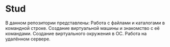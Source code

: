 # Stud
В данном репозитории представлены: Работа с файлами и каталогами в командной строке. Создание виртуальной машины и знакомство с её командами. Создание виртуального окружения в ОС.  Работа на удалённом сервере.
